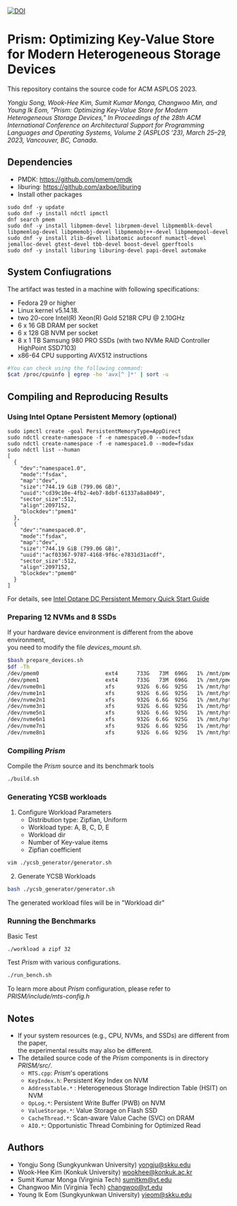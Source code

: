 [![DOI](https://zenodo.org/badge/DOI/10.5281/zenodo.7520058.svg)](https://doi.org/10.5281/zenodo.7520058)

# Prism: Optimizing Key-Value Store for Modern Heterogeneous Storage Devices
This repository contains the source code for ACM ASPLOS 2023.

*Yongju Song, Wook-Hee Kim, Sumit Kumar Monga, Changwoo Min, and Young Ik Eom,
"Prism: Optimizing Key-Value Store for Modern Heterogeneous Storage Devices,"
In Proceedings of the 28th ACM International Conference on Architectural Support for Programming Languages and Operating Systems, Volume 2 (ASPLOS ’23), March 25–29, 2023, Vancouver, BC, Canada.*


## Dependencies
- PMDK: https://github.com/pmem/pmdk
- liburing: https://github.com/axboe/liburing
- Install other packages
```
sudo dnf -y update
sudo dnf -y install ndctl ipmctl
dnf search pmem
sudo dnf -y install libpmem-devel librpmem-devel libpmemblk-devel libpmemlog-devel libpmemobj-devel libpmemobj++-devel libpmempool-devel
sudo dnf -y install zlib-devel libatomic autoconf numactl-devel jemalloc-devel gtest-devel tbb-devel boost-devel gperftools
sudo dnf -y install liburing liburing-devel papi-devel automake
```

## System Confiugrations
The artifact was tested in a machine with following specifications:
- Fedora 29 or higher
- Linux kernel v5.14.18.
- two 20-core Intel(R) Xeon(R) Gold 5218R CPU @ 2.10GHz
- 6 x 16 GB DRAM per socket
- 6 x 128 GB NVM per socket
- 8 x 1 TB Samsung 980 PRO SSDs (with two NVMe RAID Controller HighPoint SSD7103)
- x86-64 CPU supporting AVX512 instructions
```sh
#You can check using the following command:
$cat /proc/cpuinfo | egrep -ho 'avx[^ ]*' | sort -u
```

## Compiling and Reproducing Results
### Using Intel Optane Persistent Memory (optional)

```
sudo ipmctl create -goal PersistentMemoryType=AppDirect
sudo ndctl create-namespace -f -e namespace0.0 --mode=fsdax
sudo ndctl create-namespace -f -e namespace1.0 --mode=fsdax
sudo ndctl list --human
[
  {
    "dev":"namespace1.0",
    "mode":"fsdax",
    "map":"dev",
    "size":"744.19 GiB (799.06 GB)",
    "uuid":"cd39c10e-4fb2-4eb7-8dbf-61337a8a8049",
    "sector_size":512,
    "align":2097152,
    "blockdev":"pmem1"
  },
  {
    "dev":"namespace0.0",
    "mode":"fsdax",
    "map":"dev",
    "size":"744.19 GiB (799.06 GB)",
    "uuid":"acf03367-9787-4168-9f6c-e7831d31acdf",
    "sector_size":512,
    "align":2097152,
    "blockdev":"pmem0"
  }
]
```
For details, see [Intel Optane DC Persistent Memory Quick Start Guide](https://www.intel.com/content/dam/support/us/en/documents/memory-and-storage/data-center-persistent-mem/Intel_Optane_Persistent_Memory_Start_Up_Guide.pdf)

### Preparing 12 NVMs and 8 SSDs
If your hardware device environment is different from the above environment,  
you need to modify the file *devices_mount.sh*.
```sh
$bash prepare_devices.sh
$df -Th
/dev/pmem0                     ext4      733G   73M  696G   1% /mnt/pmem0
/dev/pmem1                     ext4      733G   73M  696G   1% /mnt/pmem1
/dev/nvme0n1                   xfs       932G  6.6G  925G   1% /mnt/hpt0
/dev/nvme1n1                   xfs       932G  6.6G  925G   1% /mnt/hpt1
/dev/nvme2n1                   xfs       932G  6.6G  925G   1% /mnt/hpt2
/dev/nvme3n1                   xfs       932G  6.6G  925G   1% /mnt/hpt3
/dev/nvme5n1                   xfs       932G  6.6G  925G   1% /mnt/hpt4
/dev/nvme6n1                   xfs       932G  6.6G  925G   1% /mnt/hpt5
/dev/nvme7n1                   xfs       932G  6.6G  925G   1% /mnt/hpt6
/dev/nvme8n1                   xfs       932G  6.6G  925G   1% /mnt/hpt7
```

### Compiling *Prism*
Compile the *Prism* source and its benchmark tools
```sh
./build.sh
```

### Generating YCSB workloads
1. Configure Workload Parameters
    - Distribution type: Zipfian, Uniform
    - Workload type: A, B, C, D, E
    - Workload dir
    - Number of Key-value items
    - Zipfian coefficient
```sh
vim ./ycsb_generator/generator.sh
```
2. Generate YCSB Workloads
```sh
bash ./ycsb_generator/generator.sh
```
The generated workload files will be in "Workload dir"


### Running the Benchmarks
Basic Test
```
./workload a zipf 32
```
Test *Prism* with various configurations.
```sh
./run_bench.sh
```
To learn more about *Prism* configuration, please refer to *PRISM/include/mts-config.h*


## Notes
- If your system resources (e.g., CPU, NVMs, and SSDs) are different from the paper,  
the experimental results may also be different.
- The detailed source code of the *Prism* components is in directory *PRISM/src/*.
    - `MTS.cpp`: *Prism*'s operations
    - `KeyIndex.h`: Persistent Key Index on NVM
    - `AddressTable.*` : Heterogeneous Storage Indirection Table (HSIT) on NVM
    - `OpLog.*`: Persistent Write Buffer (PWB) on NVM
    - `ValueStorage.*`: Value Storage on Flash SSD
    - `CacheThread.*`: Scan-aware Value Cache (SVC) on DRAM
    - `AIO.*`: Opportunistic Thread Combining for Optimized Read


## Authors
- Yongju Song (Sungkyunkwan University) <yongju@skku.edu>
- Wook-Hee Kim (Konkuk University) <wookhee@konkuk.ac.kr>
- Sumit Kumar Monga (Virginia Tech) <sumitkm@vt.edu>
- Changwoo Min (Virginia Tech) <changwoo@vt.edu>
- Young Ik Eom (Sungkyunkwan University) <yieom@skku.edu>
